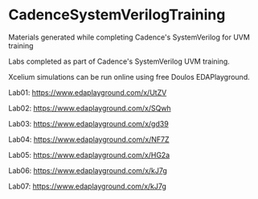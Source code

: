 # CadenceSystemVerilogTraining

Materials generated while completing Cadence's SystemVerilog for UVM training

Labs completed as part of Cadence's SystemVerilog UVM training.

Xcelium simulations can be run online using free Doulos EDAPlayground.

Lab01: https://www.edaplayground.com/x/UtZV

Lab02: https://www.edaplayground.com/x/SQwh

Lab03: https://www.edaplayground.com/x/gd39

Lab04: https://www.edaplayground.com/x/NF7Z

Lab05: https://www.edaplayground.com/x/HG2a

Lab06: https://www.edaplayground.com/x/kJ7g

Lab07: https://www.edaplayground.com/x/kJ7g
